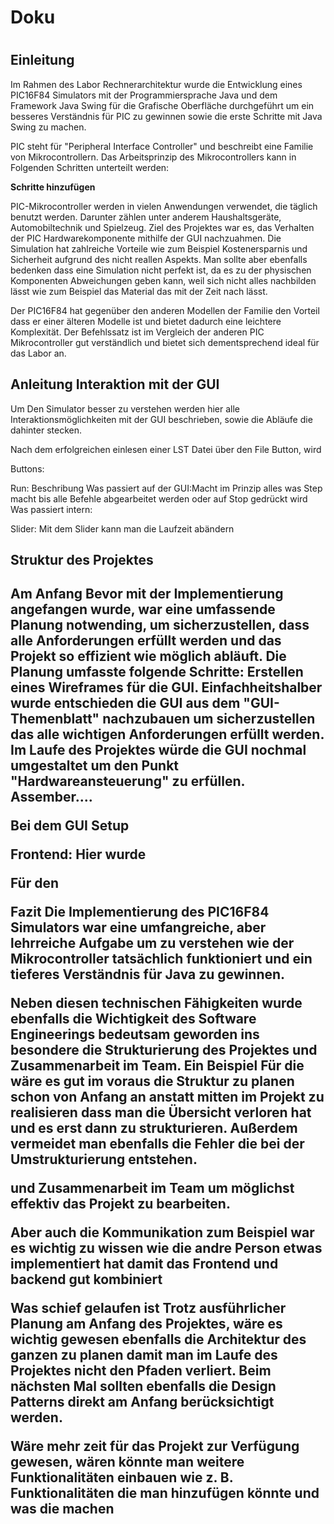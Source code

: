 
<h1>Doku<h1> 

<h2>Einleitung</h2>

<p>Im Rahmen des Labor Rechnerarchitektur wurde die Entwicklung eines PIC16F84 Simulators mit der Programmiersprache Java  und dem Framework Java Swing  für die Grafische Oberfläche durchgeführt um ein besseres Verständnis für PIC zu gewinnen sowie die erste Schritte mit Java Swing zu machen.</p>

<p>
PIC steht für "Peripheral Interface Controller" und  beschreibt eine Familie von Mikrocontrollern. 
Das Arbeitsprinzip des Mikrocontrollers kann in Folgenden Schritten unterteilt werden:
</p>


<b>Schritte hinzufügen</b>



<p>PIC-Mikrocontroller werden in vielen Anwendungen verwendet, die täglich benutzt werden. Darunter zählen unter anderem Haushaltsgeräte, Automobiltechnik und Spielzeug.
Ziel des Projektes war es,  das Verhalten der PIC Hardwarekomponente mithilfe der GUI nachzuahmen. Die Simulation hat zahlreiche Vorteile wie zum Beispiel  Kostenersparnis und Sicherheit aufgrund des nicht reallen Aspekts.
Man sollte aber ebenfalls bedenken dass eine Simulation nicht perfekt ist, da es zu der physischen Komponenten Abweichungen geben kann, weil sich nicht alles nachbilden lässt wie zum Beispiel das Material das mit der Zeit nach lässt.</p>


<p>Der PIC16F84 hat gegenüber den anderen Modellen der Familie den Vorteil dass er einer älteren Modelle  ist und bietet dadurch eine leichtere Komplexität. Der Befehlssatz ist im Vergleich der anderen PIC Mikrocontroller gut verständlich und bietet sich dementsprechend ideal für das Labor an.</p>










<h2>Anleitung Interaktion mit der GUI</h2>

<p>Um Den Simulator besser zu verstehen werden hier alle Interaktionsmöglichkeiten mit der GUI beschrieben, sowie die Abläufe die dahinter stecken.</p>

Nach dem erfolgreichen einlesen einer LST Datei über den File Button, wird 

Buttons:



Run: 
Beschribung
Was passiert auf der GUI:Macht im Prinzip alles was Step macht bis alle Befehle abgearbeitet werden oder auf Stop gedrückt wird 
Was passiert intern:

Slider: Mit dem Slider kann man die Laufzeit abändern





<h2>Struktur des Projektes<h2>







Am Anfang 
Bevor mit der Implementierung angefangen wurde, war eine umfassende Planung notwending, um sicherzustellen, dass alle Anforderungen erfüllt werden und das Projekt so effizient wie möglich abläuft. 
Die Planung umfasste folgende Schritte:
Erstellen eines Wireframes für die GUI. Einfachheitshalber wurde entschieden die GUI aus dem "GUI-Themenblatt" nachzubauen um sicherzustellen das alle wichtigen Anforderungen erfüllt werden. Im Laufe des Projektes würde die GUI nochmal umgestaltet um den Punkt "Hardwareansteuerung" zu erfüllen.
Assember....


Bei dem GUI Setup 

Frontend:
Hier wurde 

Für den 








Fazit 
Die Implementierung des PIC16F84 Simulators war eine umfangreiche, aber lehrreiche Aufgabe um zu verstehen wie der Mikrocontroller tatsächlich funktioniert und ein tieferes Verständnis für Java zu gewinnen.

Neben diesen technischen Fähigkeiten wurde ebenfalls die Wichtigkeit des Software Engineerings bedeutsam geworden ins besondere die Strukturierung des Projektes und Zusammenarbeit im Team. Ein Beispiel Für die  wäre es gut im voraus die Struktur zu planen schon von Anfang an anstatt mitten im Projekt zu realisieren dass man die Übersicht verloren hat und es erst dann zu strukturieren. Außerdem vermeidet man ebenfalls die Fehler die bei der Umstrukturierung entstehen. 

und Zusammenarbeit im Team um möglichst effektiv das Projekt zu bearbeiten.

Aber auch die Kommunikation zum Beispiel war es wichtig zu wissen wie die andre Person etwas implementiert hat damit das Frontend und backend gut kombiniert

Was schief gelaufen ist 
Trotz ausführlicher Planung am Anfang des Projektes, wäre es wichtig gewesen ebenfalls die Architektur des ganzen zu planen damit man im Laufe des Projektes nicht den Pfaden verliert. Beim nächsten Mal sollten ebenfalls die Design Patterns direkt am Anfang berücksichtigt werden.

Wäre mehr zeit für das Projekt zur Verfügung gewesen, wären könnte man weitere Funktionalitäten einbauen wie z. B. Funktionalitäten die man hinzufügen könnte und was die machen
 
